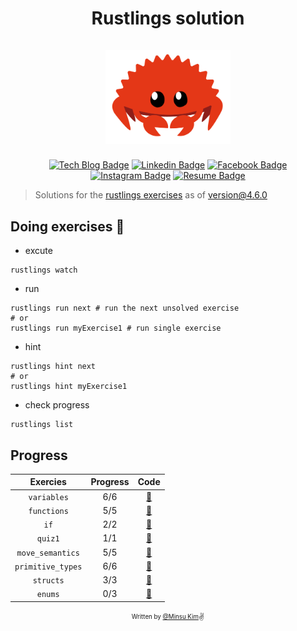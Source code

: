 <h1 align="center">
  <div>Rustlings solution</div><br>
  <img src="logo.png" alt="rust" width="200">
</h1>

<div align="center">

[![Tech Blog Badge](http://img.shields.io/badge/-Tech%20blog-000000?style=flat-square&logo=github&link=https://alstn2468.github.io/)](https://alstn2468.github.io/) [![Linkedin Badge](https://img.shields.io/badge/-LinkedIn-blue?style=flat-square&logo=Linkedin&logoColor=white&link=https://www.linkedin.com/in/minsu-kim-336289160/)](https://www.linkedin.com/in/minsu-kim-336289160/) [![Facebook Badge](https://img.shields.io/badge/Facebook-1877f2?style=flat-square&logo=facebook&logoColor=white&link=https://www.facebook.com/alstn2468)](https://www.facebook.com/alstn2468) [![Instagram Badge](https://img.shields.io/badge/Instagram-ff69b4?style=flat-square&logo=instagram&logoColor=white&link=https://www.instagram.com/minsu._.0102/)](https://www.instagram.com/minsu._.0102/) [![Resume Badge](https://img.shields.io/badge/Resume-663399?style=flat-square&logo=gatsby&logoColor=white&link=https://alstn2468.github.io/Gatsby_Resume/)](https://alstn2468.github.io/Gatsby_Resume/)

</div>

> Solutions for the [rustlings exercises](https://github.com/rust-lang/rustlings) as of version@4.6.0

## Doing exercises 🏃

- excute

```shell
rustlings watch
```

- run

```shell
rustlings run next # run the next unsolved exercise
# or
rustlings run myExercise1 # run single exercise
```

- hint

```shell
rustlings hint next
# or
rustlings hint myExercise1
```

- check progress

```shell
rustlings list
```

## Progress

| Exercies          | Progress  | Code                                                                                          |
| :---------------: | :-------: | :-------------------------------------------------------------------------------------------: |
| `variables`       | 6/6       | [:link:](https://github.com/alstn2468/rustlings-solution/tree/main/exercises/variables)       |
| `functions`       | 5/5       | [:link:](https://github.com/alstn2468/rustlings-solution/tree/main/exercises/functions)       |
| `if`              | 2/2       | [:link:](https://github.com/alstn2468/rustlings-solution/tree/main/exercises/if)              |
| `quiz1`           | 1/1       | [:link:](https://github.com/alstn2468/rustlings-solution/tree/main/exercises/quiz1.rs)        |
| `move_semantics`  | 5/5       | [:link:](https://github.com/alstn2468/rustlings-solution/tree/main/exercises/move_semantics)  |
| `primitive_types` | 6/6       | [:link:](https://github.com/alstn2468/rustlings-solution/tree/main/exercises/primitive_types) |
| `structs`         | 3/3       | [:link:](https://github.com/alstn2468/rustlings-solution/tree/main/exercises/structs)         |
| `enums`           | 0/3       | [:link:](https://github.com/alstn2468/rustlings-solution/tree/main/exercises/enums)           |

<div align="center">

<sub><sup>Written by <a href="https://github.com/alstn2468">@Minsu Kim</a></sup></sub><small>✌</small>

</div>